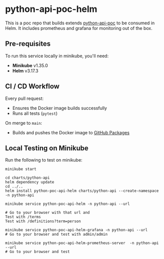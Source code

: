 # python-api-poc-helm

This is a poc repo that builds extends [python-api-poc](https://github.com/paulmarsicloud/python-api-poc) to be consumed in Helm. It includes prometheus and grafana for monitoring out of the box.

## Pre-requisites

To run this service locally in minikube, you'll need:

- **Minikube** v1.35.0
- **Helm** v3.17.3

## CI / CD Workflow

Every pull request:

- Ensures the Docker image builds successfully
- Runs all tests (`pytest`)

On merge to `main`:

- Builds and pushes the Docker image to [GitHub Packages](https://github.com/users/paulmarsicloud/packages/container/package/python-api-poc-helm)

## Local Testing on Minikube

Run the following to test on minikube:

```
minikube start

cd charts/python-api
helm dependency update
cd ../..
helm install python-poc-api-helm charts/python-api --create-namespace -n python-api

minikube service python-poc-api-helm -n python-api --url

# Go to your browser with that url and
Test with /terms
Test with /definitions?term=person

minikube service python-poc-api-helm-grafana -n python-api --url
# Go to your browser and test with admin/admin

minikube service python-poc-api-helm-prometheus-server  -n python-api --url
# Go to your browser and test

```
